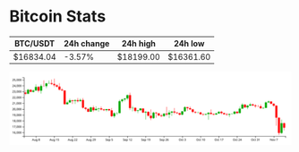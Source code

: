 # Bitcoin Stats

BTC/USDT|24h change|24h high|24h low|
|---|---|---|---|
|$16834.04|-3.57%|$18199.00|$16361.60|

<img src="./chart.svg">
